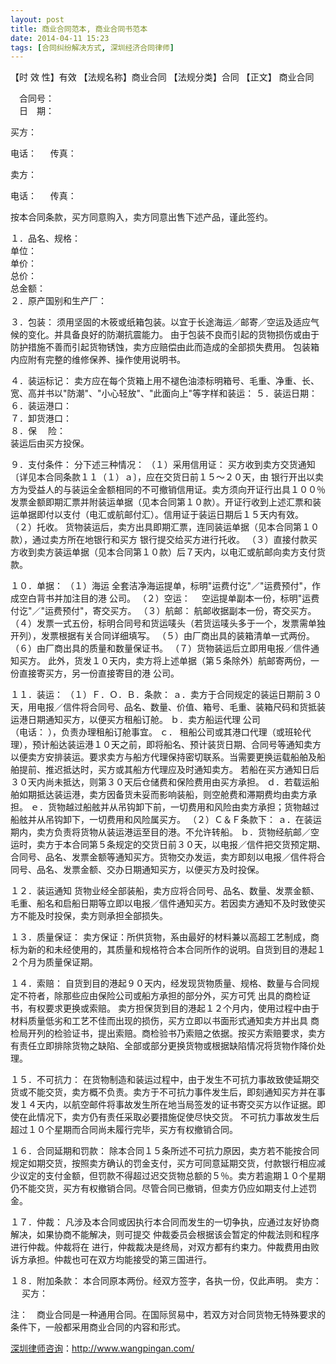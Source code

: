 ```yaml
---
layout: post
title: 商业合同范本, 商业合同书范本
date: 2014-04-11 15:23
tags: [合同纠纷解决方式, 深圳经济合同律师]
---
```

【时 效 性】有效
【法规名称】商业合同
【法规分类】合同
【正文】
商业合同

　合同号：                
    　日　期：                        

买方：                        

电话：                     　   传真：                     

卖方：                        

电话：                     　   传真：                     

按本合同条款，买方同意购入，卖方同意出售下述产品，谨此签约。

１．品名、规格：                               
单位：                               
单价：                               
总价：                               
总金额：                             
２．原产国别和生产厂：                               

３．包装：
须用坚固的木筱或纸箱包装。以宜于长途海运／邮寄／空运及适应气候的变化。并具备良好的防潮抗震能力。
由于包装不良而引起的货物损伤或由于防护措施不善而引起货物锈蚀，卖方应赔偿由此而造成的全部损失费用。
包装箱内应附有完整的维修保养、操作使用说明书。

４．装运标记：
卖方应在每个货箱上用不褪色油漆标明箱号、毛重、净重、长、宽、高并书以"防潮"、"小心轻放"、"此面向上"等字样和装运：
５．装运日期：                               
６．装运港口：                               
７．卸货港口：                               
８．保  　险：                               
装运后由买方投保。

９．支付条件：
分下述三种情况：
（１）采用信用证：
买方收到卖方交货通知〔详见本合同条款１１（１）ａ〕，应在交货日前１５～２０天，由                银行开出以卖方为受益人的与装运全金额相同的不可撤销信用证。卖方须向开证行出具１００％发票金额即期汇票并附装运单据（见本合同第１０款）。开证行收到上述汇票和装运单据即付以支付（电汇或航邮付汇）。信用证于装运日期后１５天内有效。
（２）托收。
货物装运后，卖方出具即期汇票，连同装运单据（见本合同第１０款），通过卖方所在地银行和买方                银行提交给买方进行托收。
（３）直接付款买方收到卖方装运单据（见本合同第１０款）后７天内，以电汇或航邮向卖方支付货款。

１０．单据：
（１）海运
全套洁净海运提单，标明"运费付讫"／"运费预付"，作成空白背书并加注目的港                     公司。
（２）空运：
　空运提单副本一份，标明"运费付讫"／"运费预付"，寄交买方。
（３）航邮：
航邮收据副本一份，寄交买方。
（４）发票一式五份，标明合同号和货运唛头（若货运唛头多于一个，发票需单独开列），发票根据有关合同详细填写。
（５）由厂商出具的装箱清单一式两份。
（６）由厂商出具的质量和数量保证书。
（７）货物装运后立即用电报／信件通知买方。
此外，货发１０天内，卖方将上述单据（第５条除外）航邮寄两份，一份直接寄买方，另一份直接寄目的港                公司。

１１．装运：
（１）Ｆ．Ｏ．Ｂ．条款：
ａ．卖方于合同规定的装运日期前３０天，用电报／信件将合同号、品名、数量、价值、箱号、毛重、装箱尺码和货抵装运港日期通知买方，以便买方租船订舱。
ｂ．卖方船运代理                公司                
（电话：                ），负责办理租船订舱事宜。
ｃ．                租船公司或其港口代理（或班轮代理），预计船达装运港１０天之前，即将船名、预计装货日期、合同号等通知卖方以便卖方安排装运。要求卖方与船方代理保持密切联系。当需要更换运载船舶及船舶提前、推迟抵达时，买方或其船方代理应及时通知卖方。
若船在买方通知日后３０天内尚未抵达，则第３０天后仓储费和保险费用由买方承担。
ｄ．若载运船舶如期抵达装运港，卖方因备货未妥而影响装船，则空舱费和滞期费均由卖方承担。
ｅ．货物越过船舷并从吊钩卸下前，一切费用和风险由卖方承担；货物越过船舷并从吊钩卸下，一切费用和风险属买方。
（２）Ｃ＆Ｆ条款下：
ａ．在装运期内，卖方负责将货物从装运港运至目的港。不允许转船。
ｂ．货物经航邮／空运时，卖方于本合同第５条规定的交货日前３０天，以电报／信件把交货预定期、合同号、品名、发票金额等通知买方。货物交办发运，卖方即刻以电报／信件将合同号、品名、发票金额、交办日期通知买方，以便买方及时投保。

１２．装运通知
货物业经全部装船，卖方应将合同号、品名、数量、发票金额、毛重、船名和启船日期等立即以电报／信件通知买方。若因卖方通知不及时致使买方不能及时投保，卖方则承担全部损失。

１３．质量保证：
卖方保证：所供货物，系由最好的材料兼以高超工艺制成，商标为新的和未经使用的，其质量和规格符合本合同所作的说明。自货到目的港起１２个月为质量保证期。

１４．索赔：
自货到目的港起９０天内，经发现货物质量、规格、数量与合同规定不符者，除那些应由保险公司或船方承担的部分外，买方可凭                出具的商检证书，有权要求更换或索赔。
卖方担保货到目的港起１２个月内，使用过程中由于材料质量低劣和工艺不佳而出现的损伤，买方立即以书面形式通知卖方并出具                商检局开列的检验证书，提出索赔。商检验书乃索赔之依据。按买方索赔要求，卖方有责任立即排除货物之缺陷、全部或部分更换货物或根据缺陷情况将货物作降价处理。

１５．不可抗力：
在货物制造和装运过程中，由于发生不可抗力事故致使延期交货或不能交货，卖方概不负责。卖方于不可抗力事件发生后，即刻通知买方并在事发１４天内，以航空邮件将事故发生所在地当局签发的证书寄交买方以作证据。即使在此情况下，卖方仍有责任采取必要措施促使尽快交货。
不可抗力事故发生后超过１０个星期而合同尚未履行完毕，买方有权撤销合同。

１６．合同延期和罚款：
除本合同１５条所述不可抗力原因，卖方若不能按合同规定如期交货，按照卖方确认的罚金支付，买方可同意延期交货，付款银行相应减少议定的支付金额，但罚款不得超过迟交货物总额的５％。卖方若逾期１０个星期仍不能交货，买方有权撤销合同。尽管合同已撤销，但卖方仍应如期支付上述罚金。

１７．仲裁：
凡涉及本合同或因执行本合同而发生的一切争执，应通过友好协商解决，如果协商不能解决，则可提交                仲裁委员会根据该会暂定的仲裁法则和程序进行仲裁。仲裁将在                进行，仲裁裁决是终局，对双方都有约束力。仲裁费用由败诉方承担。仲裁也可在双方均能接受的第三国进行。

１８．附加条款：
本合同原本两份。经双方签字，各执一份，仅此声明。
卖方：                       　        买方：                       

注：　商业合同是一种通用合同。在国际贸易中，若双方对合同货物无特殊要求的条件下，一般都采用商业合同的内容和形式。

<a href="http://www.wangpingan.com/">深圳律师咨询</a>：<a href="http://www.wangpingan.com/">http://www.wangpingan.com/</a>

